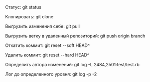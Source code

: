 Статус:
git status

Клонировать:
git clone

Выгрузить изменения себе:
git pull

Выгрузить ветку в удаленный репозиторий:
git push origin branch

Откатить коммит:
git reset --soft HEAD^

Удалить коммит:
git reset --hard HEAD^

Определить автора изменений:
git log -L 2484,2501:test/test.rb

Лог до определенного уровня:
git log -p -2
